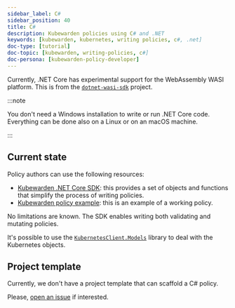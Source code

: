 ```yaml
---
sidebar_label: C#
sidebar_position: 40
title: C#
description: Kubewarden policies using C# and .NET
keywords: [kubewarden, kubernetes, writing policies, c#, .net]
doc-type: [tutorial]
doc-topic: [kubewarden, writing-policies, c#]
doc-persona: [kubewarden-policy-developer]
---
```


<head>
  <link rel="canonical" href="https://docs.kubewarden.io/tutorials/writing-policies/dotnet"/>
</head>

Currently, .NET Core has experimental support for the WebAssembly WASI platform.
This is from the [`dotnet-wasi-sdk`](https://github.com/SteveSandersonMS/dotnet-wasi-sdk) project.

:::note

You don't need a Windows installation to write or run .NET Core code.
Everything can be done also on a Linux or on an macOS machine.

:::

## Current state

Policy authors can use the following resources:

- [Kubewarden .NET Core SDK](https://github.com/kubewarden/policy-sdk-dotnet):
this provides a set of objects and functions that simplify the process of writing policies.
- [Kubewarden policy example](https://github.com/kubewarden/policy-sdk-dotnet/tree/main/example):
this is an example of a working policy.

No limitations are known.
The SDK enables writing both validating and mutating policies.

It's possible to use the
[`KubernetesClient.Models`](https://www.nuget.org/packages/KubernetesClient.Models)
library to deal with the Kubernetes objects.

## Project template

Currently, we don't have a project template that can scaffold a C# policy.

Please, [open an issue](https://github.com/kubewarden/policy-sdk-dotnet/issues)
if interested.
